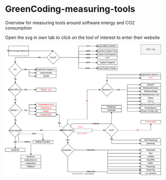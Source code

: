 # GreenCoding-measuring-tools
Overview for measuring tools around software energy and CO2 consumption

Open the svg in own tab to click on the tool of interest to enter their website

<img src="./20230725_Tools.drawio.svg">
